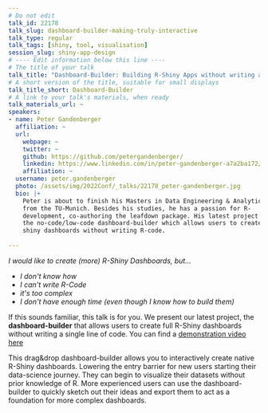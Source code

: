```yaml
---
# Do not edit
talk_id: 22178
talk_slug: dashboard-builder-making-truly-interactive
talk_type: regular
talk_tags: [shiny, tool, visualisation]
session_slug: shiny-app-design
# ---- Edit information below this line ----
# The title of your talk
talk_title: "Dashboard-Builder: Building R-Shiny Apps without writing any code"
# A short version of the title, suitable for small displays
talk_title_short: Dashboard-Builder
# A link to your talk's materials, when ready
talk_materials_url: ~
speakers:
- name: Peter Gandenberger
  affiliation: ~
  url:
    webpage: ~
    twitter: ~
    github: https://github.com/petergandenberger/
    linkedin: https://www.linkedin.com/in/peter-gandenberger-a7a2ba172/
    affiliation: ~
  username: peter.gandenberger
  photo: /assets/img/2022Conf/_talks/22178_peter-gandenberger.jpg
  bio: |+
    Peter is about to finish his Masters in Data Engineering & Analytics
    from the TU-Munich. Besides his studies, he has a passion for R-
    development, co-authoring the leafdown package. His latest project is
    the no-code/low-code dashboard-builder which allows users to create
    shiny dashboards without writing R-code.
    
---
```


<!-- ABSTRACT ----
Please write abstract below. You may use simple markdown (links, code style, bold, italics)
-->

_I would like to create (more) R-Shiny Dashboards, but..._
- _I don't know how_
- _I can't write R-Code_
- _it's too complex_
- _I don't have enough time (even though I know how to build them)_

If this sounds familiar, this talk is for you. We present our latest project, the **dashboard-builder** that allows users to create full R-Shiny dashboards without writing a single line of code. You can find a [demonstration video here](https://youtu.be/oOKJLMAkEiw)

This drag&drop dashboard-builder allows you to interactively create native R-Shiny dashboards. Lowering the entry barrier for new users starting their data-science journey. They can begin to visualize their datasets without prior knowledge of R. More experienced users can use the dashboard-builder to quickly sketch out their ideas and export them to act as a foundation for more complex dashboards.

